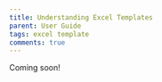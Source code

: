 ```yaml
---
title: Understanding Excel Templates
parent: User Guide
tags: excel template
comments: true
---
```


Coming soon!
